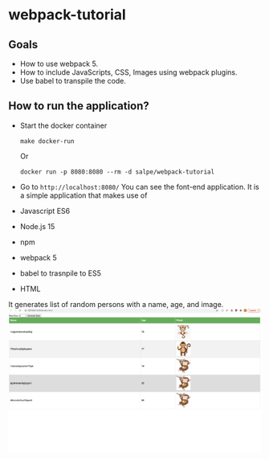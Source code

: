 # webpack-tutorial
## Goals
- How to use webpack 5.
- How to include JavaScripts, CSS, Images using webpack plugins.
- Use babel to transpile the code.

## How to run the application?
- Start the docker container
    ```
    make docker-run
    ```
    Or

    ```
    docker run -p 8080:8080 --rm -d salpe/webpack-tutorial
    ```
- Go to `http://localhost:8080/`
You can see the font-end application.
It is a simple application that makes use of
- Javascript ES6
- Node.js 15
- npm
- webpack 5
- babel to trasnpile to ES5
- HTML

It generates list of random persons with a name, age, and image.
![](https://github.com/nileshsalpe/webpack-tutorial/blob/main/docs/images/sample-ui.png)

